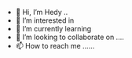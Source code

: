 - 👋 Hi, I’m Hedy ..
- 👀 I’m interested in 
- 🌱 I’m currently learning 
- 💞️ I’m looking to collaborate on ....
- 📫 How to reach me ......

<!---
hedy992/hedy992 is a ✨ special ✨ repository because its `README.md` (this file) appears on your GitHub profile.
You can click the Preview link to take a look at your changes.
--->
